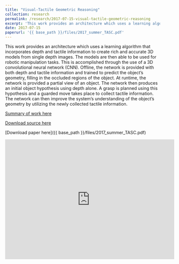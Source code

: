 ```yaml
---
title: "Visual-Tactile Geometric Reasoning"
collection: research
permalink: /research/2017-07-15-visual-tactile-geometric-reasoning
excerpt: 'This work provides an architecture which uses a learning algorithm that incorporates depth and tactile information to create rich and accurate 3D models from single depth images. The models are then able to be used for robotic manipulation tasks. This is accomplished through the use of a 3D convolutional neural network (CNN). Offline, the network is provided with both depth and tactile information and trained to predict the object’s geometry, filling in the occluded regions of the object. At runtime, the network is provided a partial view of an object. The network then produces an initial object hypothesis using depth alone. A grasp is planned using this hypothesis and a guarded move takes place to collect tactile information. The network can then improve the system’s understanding of the object’s geometry by utilizing the newly collected tactile information.'
date: 2017-07-15
paperurl: '{{ base_path }}/files/2017_summer_TASC.pdf'
---
```

This work provides an architecture which uses a learning algorithm that incorporates depth and tactile information to create rich and accurate 3D models from single depth images. The models are then able to be used for robotic manipulation tasks. This is accomplished through the use of a 3D convolutional neural network (CNN). Offline, the network is provided with both depth and tactile information and trained to predict the object’s geometry, filling in the occluded regions of the object. At runtime, the network is provided a partial view of an object. The network then produces an initial object hypothesis using depth alone. A grasp is planned using this hypothesis and a guarded move takes place to collect tactile information. The network can then improve the system’s understanding of the object’s geometry by utilizing the newly collected tactile information.

[Summary of work here](https://curg-bci.github.io/HumanRobotInterfaceforAssistiveGrasping/project.html)

[Download source here](https://github.com/CURG-BCI/bci_project)

[Download paper here]({{ base_path }}/files/2017_summer_TASC.pdf)

<iframe width="550" height="390" src="https://www.youtube.com/embed/vsJwSkVBtkY" frameborder="0" allowfullscreen></iframe>
